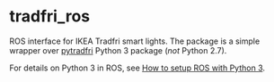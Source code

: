 tradfri_ros
===========

ROS interface for IKEA Tradfri smart lights. The package is a simple wrapper over [pytradfri](https://github.com/ggravlingen/pytradfri) Python 3 package (*not* Python 2.7). 

For details on Python 3 in ROS, see [How to setup ROS with Python 3](https://medium.com/@beta_b0t/how-to-setup-ros-with-python-3-44a69ca36674).
